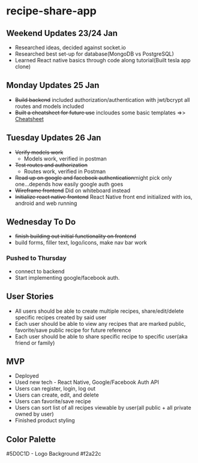 # recipe-share-app

## Weekend Updates 23/24 Jan
- Researched ideas, decided against socket.io
- Researched best set-up for database(MongoDB vs PostgreSQL)
- Learned React native basics through code along tutorial(Built tesla app clone)

## Monday Updates 25 Jan
- ~~Build backend~~ included authorization/authentication with jwt/bcrypt all routes and models included
- ~~Built a cheatsheet for future use~~ incloudes some basic templates =>> [Cheatsheet](https://github.com/mdcoxe/dev-notebook/blob/main/Recipe-Sharing-App-Notes.md)

## Tuesday Updates 26 Jan
- ~~Verify models work~~
    - Models work, verified in postman
- ~~Test routes and authorization~~
    - Routes work, verified in Postman
- ~~Read up on google and facebook authentication~~might pick only one...depends how easily google auth goes
- ~~Wireframe frontend~~ Did on whiteboard instead
- ~~Initialize react native frontend~~ React Native front end initialized with ios, android and web running

## Wednesday To Do
- ~~finish building out initial functionality on frontend~~
- build forms, filler text, logo/icons, make nav bar work
### Pushed to Thursday
- connect to backend
- Start implementing google/facebook auth.


## User Stories
- All users should be able to create multiple recipes, share/edit/delete specific recipes created by said user
- Each user should be able to view any recipes that are marked public, favorite/save public recipe for future reference
- Each user should be able to share specific recipe to specific user(aka friend or family)


## MVP
- Deployed
- Used new tech - React Native, Google/Facebook Auth API
- Users can register, login, log out
- Users can create, edit, and delete
- Users can favorite/save recipe
- Users can sort list of all recipes viewable by user(all public + all private owned by user)
- Finished product styling

## Color Palette
 #5D0C1D - Logo Background
#f2a22c